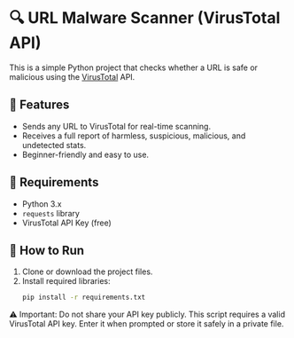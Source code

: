 # 🔍 URL Malware Scanner (VirusTotal API)

This is a simple Python project that checks whether a URL is safe or malicious using the [VirusTotal](https://www.virustotal.com/) API.

## 📌 Features
- Sends any URL to VirusTotal for real-time scanning.
- Receives a full report of harmless, suspicious, malicious, and undetected stats.
- Beginner-friendly and easy to use.

## 🧰 Requirements
- Python 3.x
- `requests` library
- VirusTotal API Key (free)

## 🚀 How to Run

1. Clone or download the project files.
2. Install required libraries:
   ```bash
   pip install -r requirements.txt

   
⚠️ Important: Do not share your API key publicly. This script requires a valid VirusTotal API key. Enter it when prompted or store it safely in a private file.
